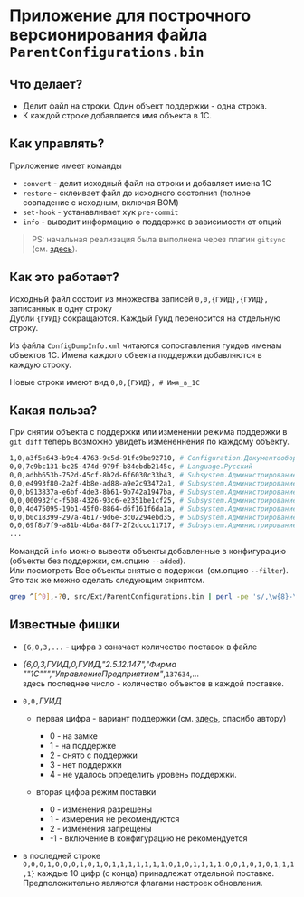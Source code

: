 # Приложение для построчного версионирования файла `ParentConfigurations.bin`

## Что делает?

- Делит файл на строки. Один объект поддержки - одна строка.
- К каждой строке добавляется имя объекта в 1С.

## Как управлять?

Приложение имеет команды 
- `convert` - делит исходный файл на строки и добавляет имена 1С
- `restore` - склеивает файл до исходного состояния (полное совпадение с исходным, включая BOM)
- `set-hook` - устанавливает хук `pre-commit`
- `info` - выводит информацию о поддержке в зависимости от опций

> PS: начальная реализация была выполнена через плагин `gitsync` (см. [здесь](https://github.com/240596448/gitsync-plugins/commit/8cc0744fd449ab72d108521ceb4cb57bc5adcc92)).  

## Как это работает?

Исходный файл состоит из множества записей `0,0,{ГУИД},{ГУИД},` записанных в одну строку  
Дубли `{ГУИД}` сокращаются. Каждый Гуид переносится на отдельную строку.

Из файла `ConfigDumpInfo.xml` читаются сопоставления гуидов именам объектов 1С. Имена каждого объекта поддержки добавляются в каждую строку.

Новые строки имеют вид `0,0,{ГУИД}, # Имя_в_1С`

## Какая польза?

При снятии объекта с поддержки или изменении режима поддержки в `git diff` теперь возможно увидеть измененнения по каждому объекту.

```sh
1,0,a3f5e643-b9c4-4763-9c5d-91fc9be92710, # Configuration.ДокументооборотКОРП
0,0,7c9bc131-bc25-474d-979f-b84ebdb2145c, # Language.Русский
0,0,adbb653b-752d-45cf-8b2d-6f6030c33b43, # Subsystem.АдминистрированиеСервиса
0,0,e4993f80-2a2f-4b8e-ad88-a9e2c93472a1, # Subsystem.АдминистрированиеСервиса.Subsystem.ОбластиДанных
0,0,b913837a-e6bf-4de3-8b61-9b742a1947ba, # Subsystem.АдминистрированиеСервиса.Subsystem.ОчередьЗаданий
0,0,000932fc-f508-4326-93c6-e2351be1cf25, # Subsystem.АдминистрированиеСервиса.Subsystem.ПоставляемыеДанные
0,0,4d475095-19b1-45f0-8864-d6f161f6da1a, # Subsystem.АдминистрированиеСервиса.Subsystem.РазмерПриложений
0,0,b0c18399-297a-4617-9d6e-3c02294ebd35, # Subsystem.АдминистрированиеСервиса.Subsystem.Сообщения
0,0,69f8b7f9-a81b-4b6a-88f7-2f2dccc11717, # Subsystem.АдминистрированиеСервиса.Subsystem.Тарификация
...
```

Командой `info` можно вывести объекты добавленные в конфигурацию (объекты без поддержки, см.опцию `--added`).  
Или посмотреть Все объекты снятые с подержки. (см.опцию `--filter`). Это так же можно сделать следующим скриптом.

```sh
grep ^[^0],-?0, src/Ext/ParentConfigurations.bin | perl -pe 's/,\w{8}-\w{4}-\w{4}-\w{4}-\w{12},//'
```

## Известные фишки

- `{6,0,3,...` - цифра `3` означает количество поставок в файле  

- _{6,0,3,ГУИД,0,ГУИД,"2.5.12.147","Фирма ""1С""","УправлениеПредприятием"_,`137634`,...  
  здесь последнее число - количество объектов в каждой поставке.
  
- `0,0,`_ГУИД_ 
  - первая цифра - вариант поддержки (см. [здесь](https://github.com/Stepa86/v8metadata-reader/blob/61b53bda9b90e8d21b38c1a60873ee9991aa8421/src/%D0%9A%D0%BB%D0%B0%D1%81%D1%81%D1%8B/%D0%9F%D0%BE%D0%B4%D0%B4%D0%B5%D1%80%D0%B6%D0%BA%D0%B0.os#L40), спасибо автору)  
  
	- 0 - на замке
	- 1 - на поддержке
	- 2 - снято с поддержки
	- 3 - нет поддержки
	- 4 - не удалось определить уровень поддержки.

  - вторая цифра режим поставки
	- 0 - изменения разрешены
	- 1 - измерения не рекомендуются
	- 2 - изменения запрещены
	- -1 - включение в конфигурацию не рекомендуется


- в последней строке `0,0,0,1,0,0,0,1,0,1,0,1,1,1,1,1,1,1,0,1,0,1,1,1,1,0,0,1,0,1,0,1,1,1,1}` каждые 10 цифр (с конца) принадлежат отдельной поставке. Предположительно являются флагами настроек обновления.
  